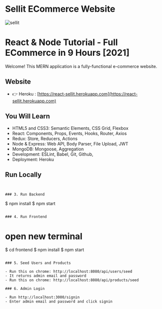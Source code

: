 # Sellit ECommerce Website
![sellit](/template/images/sellit.jpg)

# React & Node Tutorial - Full ECommerce in 9 Hours [2021]
Welcome! This MERN application is a fully-functional e-commerce website.

## Website

- 👉 Heroku : [https://react-sellit.herokuapp.com](https://react-sellit.herokuapp.com)


## You Will Learn

- HTML5 and CSS3: Semantic Elements, CSS Grid, Flexbox
- React: Components, Props, Events, Hooks, Router, Axios
- Redux: Store, Reducers, Actions
- Node & Express: Web API, Body Parser, File Upload, JWT
- MongoDB: Mongoose, Aggregation
- Development: ESLint, Babel, Git, Github,
- Deployment: Heroku

## Run Locally


```


### 3. Run Backend

```
$ npm install
$ npm start
```

### 4. Run Frontend

```
# open new terminal
$ cd frontend
$ npm install
$ npm start
```

### 5. Seed Users and Products

- Run this on chrome: http://localhost:8080/api/users/seed
- It returns admin email and password
- Run this on chrome: http://localhost:8080/api/products/seed

### 6. Admin Login

- Run http://localhost:3000/signin
- Enter admin email and password and click signin

